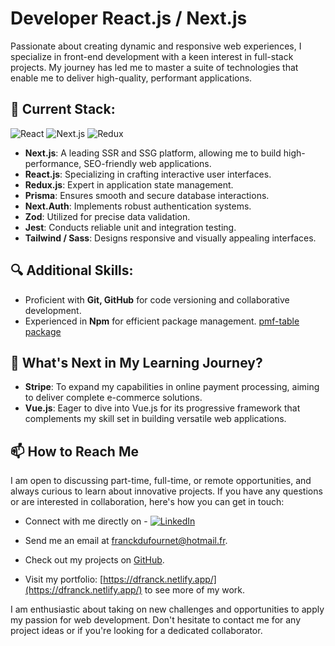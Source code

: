 # Developer React.js / Next.js

Passionate about creating dynamic and responsive web experiences, I specialize in front-end development with a keen interest in full-stack projects. My journey has led me to master a suite of technologies that enable me to deliver high-quality, performant applications.

## 🚀 Current Stack:

![React](https://img.shields.io/badge/React-20232A?logo=react&logoColor=61DAFB)
![Next.js](https://img.shields.io/badge/Next.js-000000?logo=nextdotjs&logoColor=FFFFFF)
![Redux](https://img.shields.io/badge/Redux-593D88?logo=redux&logoColor=white)
- **Next.js**: A leading SSR and SSG platform, allowing me to build high-performance, SEO-friendly web applications.
- **React.js**: Specializing in crafting interactive user interfaces.
- **Redux.js**: Expert in application state management.
- **Prisma**: Ensures smooth and secure database interactions.
- **Next.Auth**: Implements robust authentication systems.
- **Zod**: Utilized for precise data validation.
- **Jest**: Conducts reliable unit and integration testing.
- **Tailwind / Sass**: Designs responsive and visually appealing interfaces.

## 🔍 Additional Skills:

- Proficient with **Git, GitHub** for code versioning and collaborative development.
- Experienced in **Npm** for efficient package management. [pmf-table package](https://www.npmjs.com/package/pmf-table)

## 🌱 What's Next in My Learning Journey?

- **Stripe**: To expand my capabilities in online payment processing, aiming to deliver complete e-commerce solutions.
- **Vue.js**: Eager to dive into Vue.js for its progressive framework that complements my skill set in building versatile web applications.

## 📫 How to Reach Me

I am open to discussing part-time, full-time, or remote opportunities, and always curious to learn about innovative projects. If you have any questions or are interested in collaboration, here's how you can get in touch:

- Connect with me directly on - [![LinkedIn](https://img.shields.io/badge/LinkedIn-0077B5?style=for-the-badge&logo=linkedin&logoColor=white)](YourLinkedInURL)



- Send me an email at [franckdufournet@hotmail.fr](mailto:franckdufournet@hotmail.fr).
- Check out my projects on [GitHub](https://github.com/DFranck).
- Visit my portfolio: [https://dfranck.netlify.app/](https://dfranck.netlify.app/) to see more of my work.

I am enthusiastic about taking on new challenges and opportunities to apply my passion for web development. Don't hesitate to contact me for any project ideas or if you're looking for a dedicated collaborator.
